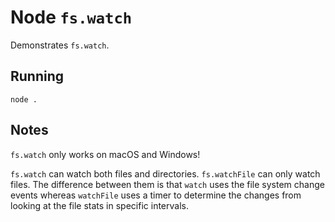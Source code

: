# Node `fs.watch`

Demonstrates `fs.watch`.

## Running

`node .`

## Notes

`fs.watch` only works on macOS and Windows!

`fs.watch` can watch both files and directories. `fs.watchFile` can only watch
files. The difference between them is that `watch` uses the file system change
events whereas `watchFile` uses a timer to determine the changes from looking at
the file stats in specific intervals.
